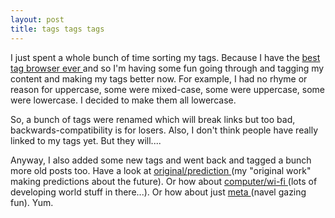 ```yaml
---
layout: post
title: tags tags tags 
---
```

<p>I just spent a whole bunch of time sorting my tags. Because I have the <a href="/weblog/tags/">best tag browser ever </a>and so I'm having some fun going through and tagging my content and making my tags better now. For example, I had no rhyme or reason for uppercase, some were mixed-case, some were uppercase, some were lowercase. I decided to make them all lowercase. </p><p>So, a bunch of tags were renamed which will break links but too bad, backwards-compatibility is for losers. Also, I don't think people have really linked to my tags yet. But they will.... </p><p>Anyway, I also added some new tags and went back and tagged a bunch more old posts too. Have a look at <a href="/weblog/tag/original/prediction">original/prediction </a>(my "original work" making predictions about the future). Or how about <a href="/weblog/tag/computer/wi-fi">computer/wi-fi </a>(lots of developing world stuff in there...). Or how about just <a href="/weblog/tag/meta">meta </a>(navel gazing fun). Yum. </p>
